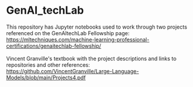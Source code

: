 # GenAI_techLab

This repository has Jupyter notebooks used to work through two projects referenced on the GenAItechLab Fellowship page:<br>
https://mltechniques.com/machine-learning-professional-certifications/genaitechlab-fellowship/
<br>
<br>
Vincent Granville's textbook with the project descriptions and links to repositories and other references:<br>
https://github.com/VincentGranville/Large-Language-Models/blob/main/Projects4.pdf
